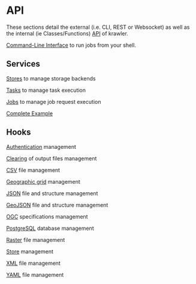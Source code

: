 # API

These sections detail the external (i.e. CLI, REST or Websocket) as well as the internal (ie Classes/Functions) [API](https://en.wikipedia.org/wiki/Application_programming_interface) of krawler.

[Command-Line Interface](./CLI.MD) to run jobs from your shell.

## Services

[Stores](./SERVICES.MD#stores) to manage storage backends

[Tasks](./SERVICES.MD#tasks) to manage task execution

[Jobs](./SERVICES.MD#jobs) to manage job request execution

[Complete Example](./SERVICES.MD#complete-example)

## Hooks

[Authentication](./HOOKS.MD#authentication-source) management

[Clearing](./HOOKS.MD#clearing-source) of output files management

[CSV](./HOOKS.MD#csv-source) file management

[Geographic grid](./HOOKS.MD#geographic-grid-source) management

[JSON](./HOOKS.MD#json-source) file and structure management

[GeoJSON](./HOOKS.MD#geojson-source) file and structure management

[OGC](./HOOKS.MD#ogc-source) specifications management

[PostgreSQL](./HOOKS.MD#postgresql-source) database management

[Raster](./HOOKS.MD#raster-source) file management

[Store](./HOOKS.MD#store-source) management

[XML](./HOOKS.MD#xml-source) file management

[YAML](./HOOKS.MD#yaml-source) file management



